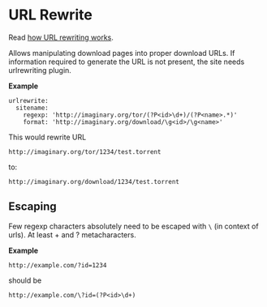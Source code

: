 # URL Rewrite

Read [how URL rewriting works](/URLRewriters).

Allows manipulating download pages into proper download URLs. If information required to generate the URL is not present, the site needs urlrewriting plugin.

**Example**

```
urlrewrite:
  sitename:
    regexp: 'http://imaginary.org/tor/(?P<id>\d+)/(?P<name>.*)'
    format: 'http://imaginary.org/download/\g<id>/\g<name>'
```

This would rewrite URL

```
http://imaginary.org/tor/1234/test.torrent
```

to:

```
http://imaginary.org/download/1234/test.torrent
```

## Escaping

Few regexp characters absolutely need to be escaped with `\` (in context of urls). At least + and ? metacharacters.

**Example**

```
http://example.com/?id=1234
```

should be

```
http://example.com/\?id=(?P<id>\d+)
```